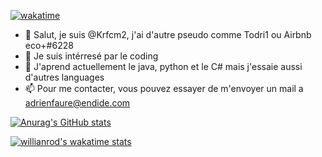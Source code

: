 [![wakatime](https://wakatime.com/badge/user/ceb0a75a-8f2b-44a2-a5c3-7d734dcb27b3.svg)](https://wakatime.com/@ceb0a75a-8f2b-44a2-a5c3-7d734dcb27b3)
- 👋 Salut, je suis @Krfcm2, j'ai d'autre pseudo comme Todri1 ou Airbnb eco+#6228
- 👀 Je suis intérresé par le coding
- 🌱 J'aprend actuellement le java, python et le C# mais j'essaie aussi d'autres languages
- 📫 Pour me contacter, vous pouvez essayer de m'envoyer un mail a adrienfaure@endide.com

[![Anurag's GitHub stats](https://github-readme-stats.vercel.app/api?username=AirbnbEcoPlus&count_private=true&show_icons=true&theme=codeSTACKr)](https://github.com/anuraghazra/github-readme-stats)

[![willianrod's wakatime stats](https://github-readme-stats.vercel.app/api/wakatime?username=todri1&langs_count=10)](https://github.com/anuraghazra/github-readme-stats)
